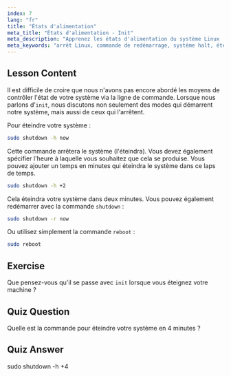 ```yaml
---
index: 7
lang: "fr"
title: "États d'alimentation"
meta_title: "États d'alimentation - Init"
meta_description: "Apprenez les états d'alimentation du système Linux : commandes shutdown, reboot et halt. Comprenez comment éteindre ou redémarrer votre système Linux en toute sécurité. Démarrez avec les commandes essentielles !"
meta_keywords: "arrêt Linux, commande de redémarrage, système halt, éteindre Linux, commandes Linux, Linux débutant, tutoriel Linux, états du système"
---
```


## Lesson Content

Il est difficile de croire que nous n'avons pas encore abordé les moyens de contrôler l'état de votre système via la ligne de commande. Lorsque nous parlons d'`init`, nous discutons non seulement des modes qui démarrent notre système, mais aussi de ceux qui l'arrêtent.

Pour éteindre votre système :

```bash
sudo shutdown -h now
```

Cette commande arrêtera le système (l'éteindra). Vous devez également spécifier l'heure à laquelle vous souhaitez que cela se produise. Vous pouvez ajouter un temps en minutes qui éteindra le système dans ce laps de temps.

```bash
sudo shutdown -h +2
```

Cela éteindra votre système dans deux minutes. Vous pouvez également redémarrer avec la commande `shutdown` :

```bash
sudo shutdown -r now
```

Ou utilisez simplement la commande `reboot` :

```bash
sudo reboot
```

## Exercise

Que pensez-vous qu'il se passe avec `init` lorsque vous éteignez votre machine ?

## Quiz Question

Quelle est la commande pour éteindre votre système en 4 minutes ?

## Quiz Answer

sudo shutdown -h +4
